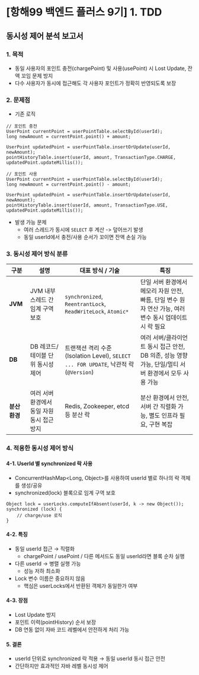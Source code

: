 # [항해99 백엔드 플러스 9기] 1. TDD

## 동시성 제어 분석 보고서

### 1. 목적 
- 동일 사용자의 포인트 충전(chargePoint) 및 사용(usePoint) 시 Lost Update, 잔액 꼬임 문제 방지
- 다수 사용자가 동시에 접근해도 각 사용자 포인트가 정확히 반영되도록 보장
### 2. 문제점
- 기존 로직
```
// 포인트 충전
UserPoint currentPoint = userPointTable.selectById(userId);
long newAmount = currentPoint.point() + amount;

UserPoint updatedPoint = userPointTable.insertOrUpdate(userId, newAmount);
pointHistoryTable.insert(userId, amount, TransactionType.CHARGE, updatedPoint.updateMillis());

// 포인트 사용
UserPoint currentPoint = userPointTable.selectById(userId);
long newAmount = currentPoint.point() - amount;

UserPoint updatedPoint = userPointTable.insertOrUpdate(userId, newAmount);
pointHistoryTable.insert(userId, amount, TransactionType.USE, updatedPoint.updateMillis());
```
- 발생 가능 문제
  - 여러 스레드가 동시에 `SELECT` 후 계산 -> 덮어쓰기 발생
  - 동일 userId에서 충전/사용 순서가 꼬이면 잔액 손실 가능

### 3. 동시성 제어 방식 분류
| 구분        | 설명 | 대표 방식 / 기술 | 특징 |
|-----------|------|-----------------|------|
| **JVM**   | JVM 내부 스레드 간 임계 구역 보호 | `synchronized`, `ReentrantLock`, `ReadWriteLock`, `Atomic*` | 단일 서버 환경에서 메모리 자원 안전, 빠름, 단일 변수 원자 연산 가능, 여러 변수 동시 업데이트 시 락 필요 |
| **DB**    | DB 레코드/테이블 단위 동시성 제어 | 트랜잭션 격리 수준(Isolation Level), `SELECT ... FOR UPDATE`, 낙관적 락(`@Version`) | 여러 서버/클라이언트 동시 접근 안전, DB 의존, 성능 영향 가능, 단일/멀티 서버 환경에서 모두 사용 가능 |
| **분산 환경** | 여러 서버 환경에서 동일 자원 동시 접근 방지 | Redis, Zookeeper, etcd 등 분산 락 | 분산 환경에서 안전, 서버 간 직렬화 가능, 별도 인프라 필요, 구현 복잡 |

### 4. 적용한 동시성 제어 방식
#### 4-1. UserId 별 synchronized 락 사용
- ConcurrentHashMap<Long, Object>를 사용하여 userId 별로 하나의 락 객체를 생성/공유
- synchronized(lock) 블록으로 임계 구역 보호
```
Object lock = userLocks.computeIfAbsent(userId, k -> new Object());
synchronized (lock) {
    // charge/use 로직
}
```
#### 4-2. 특징
- 동일 userId 접근 → 직렬화
  - chargePoint / usePoint / 다른 메서드도 동일 userId라면 블록 순차 실행 
- 다른 userId → 병렬 실행 가능
  - 성능 저하 최소화
- Lock 변수 이름은 중요하지 않음
  - 핵심은 userLocks에서 반환된 객체가 동일한가 여부 
#### 4-3. 장점
- Lost Update 방지
- 포인트 이력(pointHistory) 순서 보장
- DB 연동 없이 자바 코드 레벨에서 안전하게 처리 가능

#### 5. 결론
- userId 단위로 synchronized 락 적용 → 동일 userId 동시 접근 안전
- 간단하지만 효과적인 자바 레벨 동시성 제어